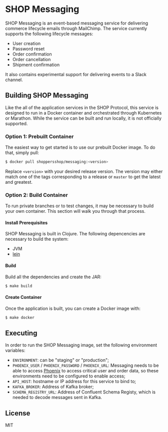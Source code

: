 # SHOP Messaging

SHOP Messaging is an event-based messaging service for delivering commerce
lifecycle emails through MailChimp. The service currently supports the
following lifecycle messages:

- User creation
- Password reset
- Order confirmation
- Order cancellation
- Shipment confirmation

It also contains experimental support for delivering events to a Slack channel.

## Building SHOP Messaging

Like the all of the application services in the SHOP Protocol, this service is
designed to run in a Docker container and orchestrated through Kubernetes or
Marathon. While the service can be built and run locally, it is not officially
supported.

### Option 1: Prebuilt Container

The easiest way to get started is to use our prebuilt Docker image. To do that,
simply pull:

```bash
$ docker pull shoppersshop/messaging:<version>
```

Replace `<version>` with your desired release version. The version may either
match one of the tags corresponding to a release or `master` to get the latest
and greatest.

### Option 2: Build Container

To run private branches or to test changes, it may be necessary to build your
own container. This section will walk you through that process.

#### Install Prerequisites

SHOP Messaging is built in Clojure. The following depencencies are necessary to
build the system:

- JVM
- [lein](http://leiningen.org)

#### Build

Build all the dependencies and create the JAR:

```bash
$ make build
```

#### Create Container

Once the application is built, you can create a Docker image with:

```bash
$ make docker
```

## Executing

In order to run the SHOP Messaging image, set the following environment
variables:

- `ENVIRONMENT`: can be "staging" or "production";
- `PHOENIX_USER` / `PHOENIX_PASSWORD` / `PHOENIX_URL`: Messaging needs to be
  able to access [Phoenix](https://github.com/ShoppersShop/phoenix) to access
  critical user and order data, so these environments need to be configured to
  enable access;
- `API_HOST`: hostname or IP address for this service to bind to;
- `KAFKA_BROKER`: Address of Kafka broker;
- `SCHEMA_REGISTRY_URL`: Address of Confluent Schema Registy, which is needed
  to decode messages sent in Kafka.

## License

MIT
